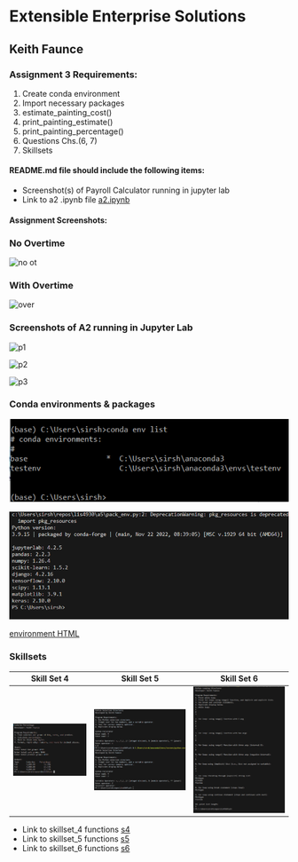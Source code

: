 

# Extensible Enterprise Solutions

## Keith Faunce

### Assignment 3 Requirements:

1. Create conda environment
2. Import necessary packages
3. estimate_painting_cost()
4. print_painting_estimate()
5. print_painting_percentage()
6. Questions Chs.(6, 7)
7. Skillsets 


#### README.md file should include the following items:

* Screenshot(s) of Payroll Calculator running in jupyter lab
* Link to a2 .ipynb file [a2.ipynb](a2.ipynb "A2 jupyter lab")

#### Assignment Screenshots:

### No Overtime

![no ot](fp_no_overtime.PNG)

### With Overtime

![over](overtime.PNG)

### Screenshots of A2 running in Jupyter Lab

![p1](p1.PNG)

![p2](p2.PNG)

![p3](p3.PNG)

### Conda environments & packages

![Environment list](conda_env_list.PNG)

![Packages](installed_packages.PNG)

[environment HTML](environment.yml)



### Skillsets

Skill Set 4            | Skill Set 5            | Skill Set 6            |
---------------------- | ---------------------- | ---------------------- |
![s4](img/s4.PNG)  | ![s5](img/s5.PNG)  | ![s6](img/s6.png)      |


* Link to skillset_4 functions [s4](s4_functions.py)
* Link to skillset_5 functions [s5](s5_functions.py)
* Link to skillset_6 functions [s6](s6_functions.py)

